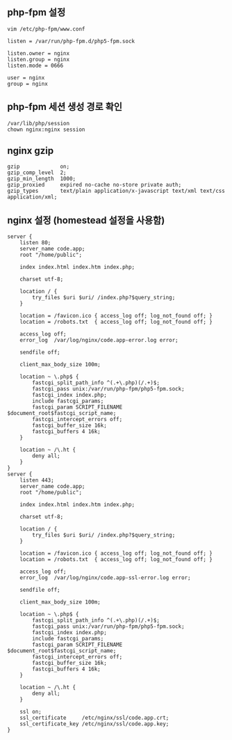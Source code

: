 ## php-fpm 설정

    vim /etc/php-fpm/www.conf

    listen = /var/run/php-fpm.d/php5-fpm.sock

    listen.owner = nginx
    listen.group = nginx
    listen.mode = 0666

    user = nginx
    group = nginx

## php-fpm 세션 생성 경로 확인

    /var/lib/php/session
    chown nginx:nginx session

## nginx gzip
    gzip             on;
    gzip_comp_level  2;
    gzip_min_length  1000;
    gzip_proxied     expired no-cache no-store private auth;
    gzip_types       text/plain application/x-javascript text/xml text/css application/xml;
    

## nginx 설정 (homestead 설정을 사용함)

    server {
        listen 80;
        server_name code.app;
        root "/home/public";

        index index.html index.htm index.php;

        charset utf-8;

        location / {
            try_files $uri $uri/ /index.php?$query_string;
        }

        location = /favicon.ico { access_log off; log_not_found off; }
        location = /robots.txt  { access_log off; log_not_found off; }

        access_log off;
        error_log  /var/log/nginx/code.app-error.log error;

        sendfile off;

        client_max_body_size 100m;

        location ~ \.php$ {
            fastcgi_split_path_info ^(.+\.php)(/.+)$;
            fastcgi_pass unix:/var/run/php-fpm/php5-fpm.sock;
            fastcgi_index index.php;
            include fastcgi_params;
            fastcgi_param SCRIPT_FILENAME $document_root$fastcgi_script_name;
            fastcgi_intercept_errors off;
            fastcgi_buffer_size 16k;
            fastcgi_buffers 4 16k;
        }

        location ~ /\.ht {
            deny all;
        }
    }
    server {
        listen 443;
        server_name code.app;
        root "/home/public";

        index index.html index.htm index.php;

        charset utf-8;

        location / {
            try_files $uri $uri/ /index.php?$query_string;
        }

        location = /favicon.ico { access_log off; log_not_found off; }
        location = /robots.txt  { access_log off; log_not_found off; }

        access_log off;
        error_log  /var/log/nginx/code.app-ssl-error.log error;

        sendfile off;

        client_max_body_size 100m;

        location ~ \.php$ {
            fastcgi_split_path_info ^(.+\.php)(/.+)$;
            fastcgi_pass unix:/var/run/php-fpm/php5-fpm.sock;
            fastcgi_index index.php;
            include fastcgi_params;
            fastcgi_param SCRIPT_FILENAME $document_root$fastcgi_script_name;
            fastcgi_intercept_errors off;
            fastcgi_buffer_size 16k;
            fastcgi_buffers 4 16k;
        }

        location ~ /\.ht {
            deny all;
        }

        ssl on;
        ssl_certificate     /etc/nginx/ssl/code.app.crt;
        ssl_certificate_key /etc/nginx/ssl/code.app.key;
    }



